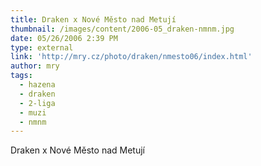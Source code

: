 ```yaml
---
title: Draken x Nové Město nad Metují
thumbnail: /images/content/2006-05_draken-nmnm.jpg
date: 05/26/2006 2:39 PM
type: external
link: 'http://mry.cz/photo/draken/nmesto06/index.html'
author: mry
tags:
  - hazena
  - draken
  - 2-liga
  - muzi
  - nmnm
---
```

Draken x  Nové Město nad Metují
